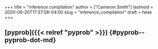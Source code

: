 +++
title = "inference compilation"
author = ["Cameron Smith"]
lastmod = 2020-09-20T17:37:08-04:00
slug = "inference_compilation"
draft = false
+++

## [pyprob]({{< relref "pyprob" >}}) {#pyprob--pyprob-dot-md}
